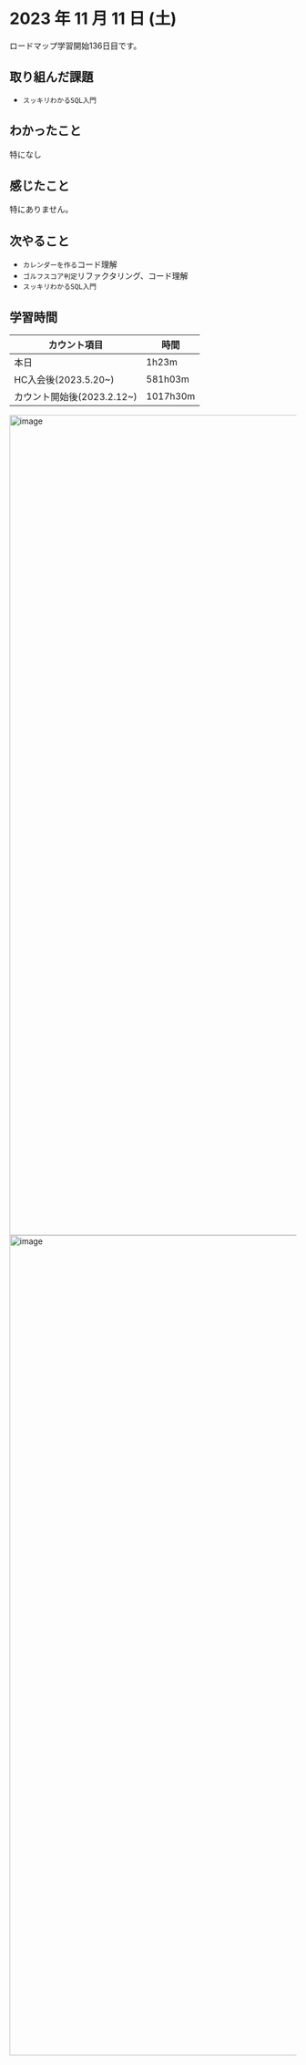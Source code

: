 # 2023 年 11 月 11 日 (土)
ロードマップ学習開始136日目です。

## 取り組んだ課題
- `スッキリわかるSQL入門`


## わかったこと
特になし


## 感じたこと
特にありません。


## 次やること
- `カレンダーを作る`コード理解
- `ゴルフスコア判定`リファクタリング、コード理解
- `スッキリわかるSQL入門`


## 学習時間
|カウント項目|時間|
|----|----|
|本日|1h23m|
|HC入会後(2023.5.20~)|581h03m|
|カウント開始後(2023.2.12~)|1017h30m|


<img width="1440" alt="image" src="https://github.com/yokoyamamn/daily_report/assets/94735931/ce193cc7-7b83-4a4d-94ef-ca9de66eb6ad">
<img width="1440" alt="image" src="https://github.com/yokoyamamn/daily_report/assets/94735931/fa3c13d2-f918-41b4-8367-390900f5e8b8">
